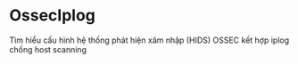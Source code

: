 # OssecIplog
Tìm hiểu cấu hình hệ thống phát hiện xâm nhập (HIDS) OSSEC kết hợp iplog chống host scanning

